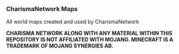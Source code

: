 ### CharismaNetwork Maps
All world maps created and used by CharismaNetwork

**CHARISMA NETWORK ALONG WITH ANY MATERIAL WITHIN THIS REPOSITORY IS NOT AFFILIATED WITH MOJANG. MINECRAFT IS A TRADEMARK OF MOJANG SYNERGIES AB.**
